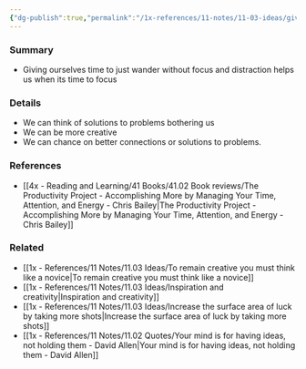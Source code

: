 ```yaml
---
{"dg-publish":true,"permalink":"/1x-references/11-notes/11-03-ideas/give-your-mind-time-to-wander-to-improve-productivity/","title":"Give your mind time to wander to improve productivity","created":"2023-10-29T23:42:58.000+03:00","updated":"2024-02-14T20:18:31.661+03:00"}
---
```



### Summary
- Giving ourselves time to just wander without focus and distraction helps us when its time to focus

### Details
- We can think of solutions to problems bothering us
- We can be more creative
- We can chance on better connections or solutions to problems.

### References
- [[4x - Reading and Learning/41 Books/41.02 Book reviews/The Productivity Project - Accomplishing More by Managing Your Time, Attention, and Energy - Chris Bailey\|The Productivity Project - Accomplishing More by Managing Your Time, Attention, and Energy - Chris Bailey]]

### Related
- [[1x - References/11 Notes/11.03 Ideas/To remain creative you must think like a novice\|To remain creative you must think like a novice]]
- [[1x - References/11 Notes/11.03 Ideas/Inspiration and creativity\|Inspiration and creativity]]
- [[1x - References/11 Notes/11.03 Ideas/Increase the surface area of luck by taking more shots\|Increase the surface area of luck by taking more shots]]
- [[1x - References/11 Notes/11.02 Quotes/Your mind is for having ideas, not holding them - David Allen\|Your mind is for having ideas, not holding them - David Allen]]
